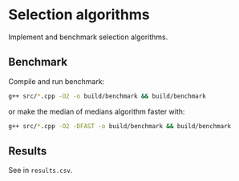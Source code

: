 # Selection algorithms
Implement and benchmark selection algorithms.

## Benchmark
Compile and run benchmark:
```bash
g++ src/*.cpp -O2 -o build/benchmark && build/benchmark
```
or make the median of medians algorithm faster with:
```bash
g++ src/*.cpp -O2 -DFAST -o build/benchmark && build/benchmark
```

## Results
See in `results.csv`.
